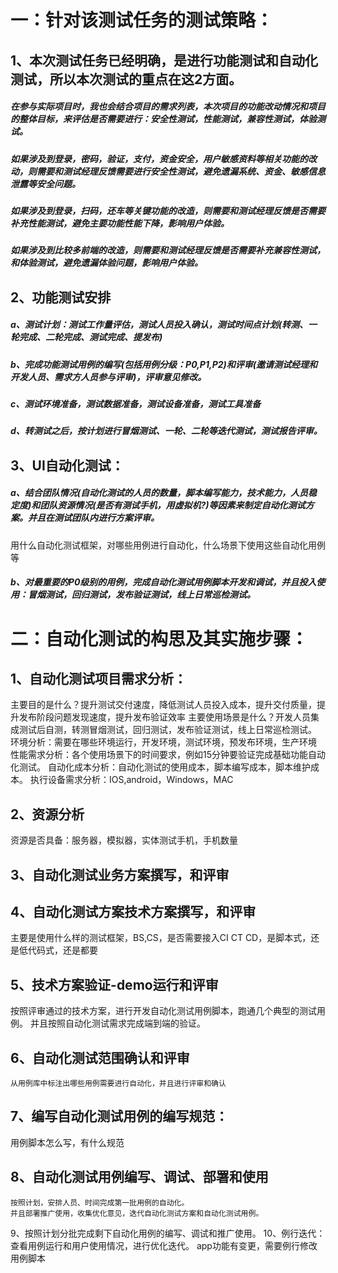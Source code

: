 # 一：针对该测试任务的测试策略：
## 1、本次测试任务已经明确，是进行功能测试和自动化测试，所以本次测试的重点在这2方面。

##### 在参与实际项目时，我也会结合项目的需求列表，本次项目的功能改动情况和项目的整体目标，来评估是否需要进行：安全性测试，性能测试，兼容性测试，体验测试。
##### 如果涉及到登录，密码，验证，支付，资金安全，用户敏感资料等相关功能的改动，则需要和测试经理反馈需要进行安全性测试，避免遗漏系统、资金、敏感信息泄露等安全问题。
##### 如果涉及到登录，扫码，还车等关键功能的改造，则需要和测试经理反馈是否需要补充性能测试，避免主要功能性能下降，影响用户体验。
##### 如果涉及到比较多前端的改造，则需要和测试经理反馈是否需要补充兼容性测试，和体验测试，避免遗漏体验问题，影响用户体验。

## 2、功能测试安排
##### a、测试计划：测试工作量评估，测试人员投入确认，测试时间点计划(转测、一轮完成、二轮完成、测试完成、提发布)
##### b、完成功能测试用例的编写(包括用例分级：P0,P1,P2)和评审(邀请测试经理和开发人员、需求方人员参与评审)，评审意见修改。
##### c、测试环境准备，测试数据准备，测试设备准备，测试工具准备
##### d、转测试之后，按计划进行冒烟测试、一轮、二轮等迭代测试，测试报告评审。

## 3、UI自动化测试：
##### a、结合团队情况(自动化测试的人员的数量，脚本编写能力，技术能力，人员稳定度)和团队资源情况(是否有测试手机，用虚拟机?)等因素来制定自动化测试方案。并且在测试团队内进行方案评审。
   用什么自动化测试框架，对哪些用例进行自动化，什么场景下使用这些自动化用例等
##### b、对最重要的P0级别的用例，完成自动化测试用例脚本开发和调试，并且投入使用：冒烟测试，回归测试，发布验证测试，线上日常巡检测试。


# 二：自动化测试的构思及其实施步骤：
## 1、自动化测试项目需求分析：
   主要目的是什么？提升测试交付速度，降低测试人员投入成本，提升交付质量，提升发布阶段问题发现速度，提升发布验证效率
   主要使用场景是什么？开发人员集成测试后自测，转测冒烟测试，回归测试，发布验证测试，线上日常巡检测试。
   环境分析：需要在哪些环境运行，开发环境，测试环境，预发布环境，生产环境
   性能需求分析：各个使用场景下的时间要求，例如15分钟要验证完成基础功能自动化测试。
   自动化成本分析：自动化测试的使用成本，脚本编写成本，脚本维护成本。
   执行设备需求分析：IOS,android，Windows，MAC
## 2、资源分析
   资源是否具备：服务器，模拟器，实体测试手机，手机数量
## 3、自动化测试业务方案撰写，和评审
## 4、自动化测试方案技术方案撰写，和评审
   主要是使用什么样的测试框架，BS,CS，是否需要接入CI CT CD，是脚本式，还是低代码式，还是都要
## 5、技术方案验证-demo运行和评审
   按照评审通过的技术方案，进行开发自动化测试用例脚本，跑通几个典型的测试用例。
   并且按照自动化测试需求完成端到端的验证。
## 6、自动化测试范围确认和评审
    从用例库中标注出哪些用例需要进行自动化，并且进行评审和确认
## 7、编写自动化测试用例的编写规范：
   用例脚本怎么写，有什么规范
## 8、自动化测试用例编写、调试、部署和使用
    按照计划，安排人员、时间完成第一批用例的自动化。
    并且部署推广使用，收集优化意见，迭代自动化测试方案和自动化测试用例。
9、按照计划分批完成剩下自动化用例的编写、调试和推广使用。
10、例行迭代：
   查看用例运行和用户使用情况，进行优化迭代。
   app功能有变更，需要例行修改用例脚本

